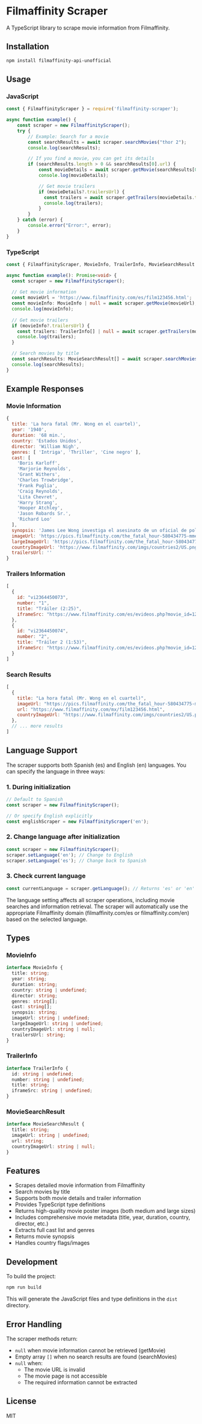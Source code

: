 # Filmaffinity Scraper

A TypeScript library to scrape movie information from Filmaffinity.

## Installation

```bash
npm install filmaffinity-api-unofficial
```

## Usage

### JavaScript
```javascript
const { FilmaffinityScraper } = require('filmaffinity-scraper');

async function example() {
    const scraper = new FilmaffinityScraper();
    try {
        // Example: Search for a movie
        const searchResults = await scraper.searchMovies("thor 2");
        console.log(searchResults);

        // If you find a movie, you can get its details
        if (searchResults.length > 0 && searchResults[0].url) {
            const movieDetails = await scraper.getMovie(searchResults[0].url);
            console.log(movieDetails);

            // Get movie trailers
            if (movieDetails?.trailersUrl) {
              const trailers = await scraper.getTrailers(movieDetails.trailersUrl);
              console.log(trailers);
            }
        }
    } catch (error) {
        console.error("Error:", error);
    }
}
```

### TypeScript
```typescript
const { FilmaffinityScraper, MovieInfo, TrailerInfo, MovieSearchResult } = require('filmaffinity-scraper');

async function example(): Promise<void> {
  const scraper = new FilmaffinityScraper();
  
  // Get movie information
  const movieUrl = 'https://www.filmaffinity.com/es/film123456.html';
  const movieInfo: MovieInfo | null = await scraper.getMovie(movieUrl);
  console.log(movieInfo);
  
  // Get movie trailers
  if (movieInfo?.trailersUrl) {
    const trailers: TrailerInfo[] | null = await scraper.getTrailers(movieInfo.trailersUrl);
    console.log(trailers);
  }

  // Search movies by title
  const searchResults: MovieSearchResult[] = await scraper.searchMovies('La hora fatal');
  console.log(searchResults);
}
```

## Example Responses

### Movie Information
```javascript
{
  title: 'La hora fatal (Mr. Wong en el cuartel)',
  year: '1940',
  duration: '68 min.',
  country: 'Estados Unidos',
  director: 'William Nigh',
  genres: [ 'Intriga', 'Thriller', 'Cine negro' ],
  cast: [
    'Boris Karloff',
    'Marjorie Reynolds',
    'Grant Withers',
    'Charles Trowbridge',
    'Frank Puglia',
    'Craig Reynolds',
    'Lita Chevret',
    'Harry Strang',
    'Hooper Atchley',
    'Jason Robards Sr.',
    'Richard Loo'
  ],
  synopsis: 'James Lee Wong investiga el asesinato de un oficial de policía durante el robo a una joyería. Bobbie Logan es una temeraria reportera que intentará seguir los pasos del inspector oriental Wong para conseguir la exclusiva. (FILMAFFINITY)',
  imageUrl: 'https://pics.filmaffinity.com/the_fatal_hour-580434775-mmed.jpg',
  largeImageUrl: 'https://pics.filmaffinity.com/the_fatal_hour-580434775-large.jpg',
  countryImageUrl: 'https://www.filmaffinity.com/imgs/countries2/US.png',
  trailersUrl: ''
}
```

### Trailers Information
```javascript
[
  {
    id: "vi2364450073",
    number: "1",
    title: "Tráiler (2:25)",
    iframeSrc: "https://www.filmaffinity.com/es/evideos.php?movie_id=123456"
  },
  {
    id: "vi2364450074",
    number: "2",
    title: "Tráiler 2 (1:53)",
    iframeSrc: "https://www.filmaffinity.com/es/evideos.php?movie_id=123456"
  }
]
```

### Search Results
```javascript
[
  {
    title: "La hora fatal (Mr. Wong en el cuartel)",
    imageUrl: "https://pics.filmaffinity.com/the_fatal_hour-580434775-mmed.jpg",
    url: "https://www.filmaffinity.com/mx/film123456.html",
    countryImageUrl: "https://www.filmaffinity.com/imgs/countries2/US.png"
  },
  // ... more results
]
```

## Language Support

The scraper supports both Spanish (es) and English (en) languages. You can specify the language in three ways:

### 1. During initialization
```typescript
// Default to Spanish
const scraper = new FilmaffinityScraper();

// Or specify English explicitly
const englishScraper = new FilmaffinityScraper('en');
```

### 2. Change language after initialization
```typescript
const scraper = new FilmaffinityScraper();
scraper.setLanguage('en'); // Change to English
scraper.setLanguage('es'); // Change back to Spanish
```

### 3. Check current language
```typescript
const currentLanguage = scraper.getLanguage(); // Returns 'es' or 'en'
```

The language setting affects all scraper operations, including movie searches and information retrieval. The scraper will automatically use the appropriate Filmaffinity domain (filmaffinity.com/es or filmaffinity.com/en) based on the selected language.

## Types

### MovieInfo
```typescript
interface MovieInfo {
  title: string;
  year: string;
  duration: string;
  country: string | undefined;
  director: string;
  genres: string[];
  cast: string[];
  synopsis: string;
  imageUrl: string | undefined;
  largeImageUrl: string | undefined;
  countryImageUrl: string | null;
  trailersUrl: string;
}
```

### TrailerInfo
```typescript
interface TrailerInfo {
  id: string | undefined;
  number: string | undefined;
  title: string;
  iframeSrc: string | undefined;
}
```

### MovieSearchResult
```typescript
interface MovieSearchResult {
  title: string;
  imageUrl: string | undefined;
  url: string;
  countryImageUrl: string | null;
}
```

## Features

- Scrapes detailed movie information from Filmaffinity
- Search movies by title
- Supports both movie details and trailer information
- Provides TypeScript type definitions
- Returns high-quality movie poster images (both medium and large sizes)
- Includes comprehensive movie metadata (title, year, duration, country, director, etc.)
- Extracts full cast list and genres
- Returns movie synopsis
- Handles country flags/images

## Development

To build the project:

```bash
npm run build
```

This will generate the JavaScript files and type definitions in the `dist` directory.

## Error Handling

The scraper methods return:
- `null` when movie information cannot be retrieved (getMovie)
- Empty array `[]` when no search results are found (searchMovies)
- `null` when:
  - The movie URL is invalid
  - The movie page is not accessible
  - The required information cannot be extracted

## License

MIT
